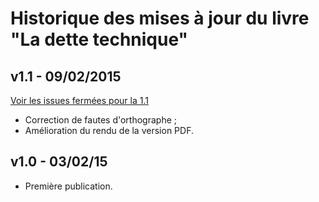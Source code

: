 # Historique des mises à jour du livre "La dette technique"

## v1.1 - 09/02/2015

[Voir les issues fermées pour la 1.1](https://github.com/t13h37/feedback-jaillot-dettetech/issues?q=is%3Aissue+milestone%3A1.1+is%3Aclosed)

- Correction de fautes d'orthographe ;
- Amélioration du rendu de la version PDF.

## v1.0 - 03/02/15

- Première publication.
